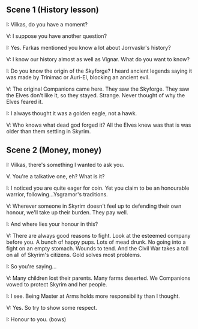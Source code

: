 ## Scene 1 (History lesson)

I: Vilkas, do you have a moment?

V: I suppose you have another question?

I: Yes. Farkas mentioned you know a lot about Jorrvaskr's history?

V: I know our history almost as well as Vignar. What do you want to know?

I: Do you know the origin of the Skyforge? I heard ancient legends saying it was made by Trinimac or Auri-El, blocking an ancient evil.

V: The original Companions came here. They saw the Skyforge. They saw the Elves don't like it, so they stayed. Strange. Never thought of why the Elves feared it.

I: I always thought it was a golden eagle, not a hawk.

V: Who knows what dead god forged it? All the Elves knew was that is was older than them settling in Skyrim.

## Scene 2 (Money, money)

I: Vilkas, there's something I wanted to ask you.

V. You're a talkative one, eh? What is it?

I: I noticed you are quite eager for coin. Yet you claim to be an honourable warrior, following...Ysgramor's traditions.

V: Wherever someone in Skyrim doesn't feel up to defending their own honour, we'll take up their burden. They pay well.

I: And where lies your honour in this?

V: There are always good reasons to fight. Look at the esteemed company before you. A bunch of happy pups. Lots of mead drunk. No going into a fight on an empty stomach. Wounds to tend. And the Civil War takes a toll on all of Skyrim's citizens. Gold solves most problems.

I: So you're saying...

V: Many children lost their parents. Many farms deserted. We Companions vowed to protect Skyrim and her people.

I: I see. Being Master at Arms holds more responsibility than I thought.

V: Yes. So try to show some respect.

I: Honour to you. (bows)
